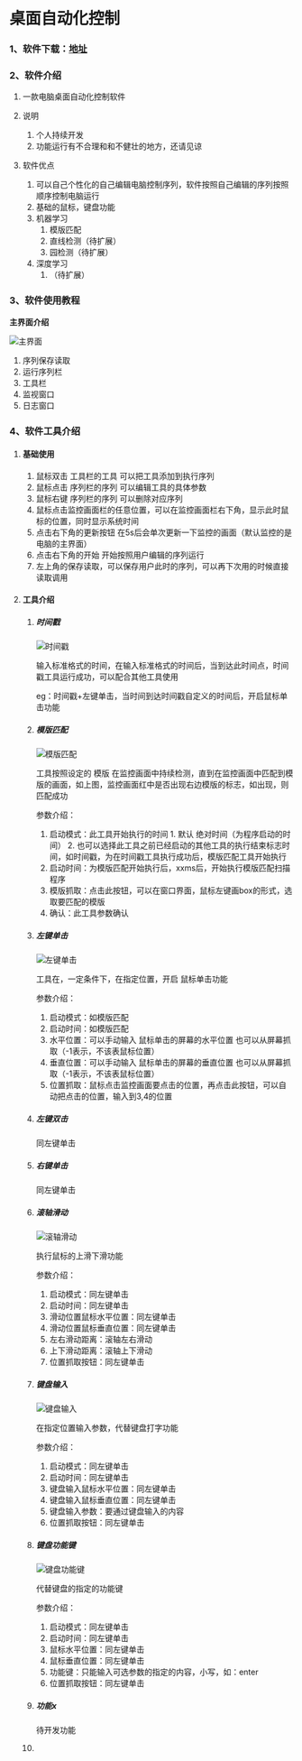 # 桌面自动化控制

### 1、软件下载：[地址](https://github.com/weishida1/Computer-Desktop-Control/releases/download/v1.0.0/DesktopControl.exe)

### 2、软件介绍

1. 一款电脑桌面自动化控制软件

2. 说明
   1. 个人持续开发
   2. 功能运行有不合理和和不健壮的地方，还请见谅
3. 软件优点
   1. 可以自己个性化的自己编辑电脑控制序列，软件按照自己编辑的序列按照顺序控制电脑运行
   2. 基础的鼠标，键盘功能
   3. 机器学习
      1. 模版匹配
      2. 直线检测（待扩展）
      3. 园检测（待扩展）
   4. 深度学习
      1. （待扩展）

### 3、软件使用教程

**主界面介绍**

![主界面](img/主页面.jpg)

1. 序列保存读取
2. 运行序列栏
3. 工具栏
4. 监视窗口
5. 日志窗口

### 4、软件工具介绍

1. #### 基础使用

   1. 鼠标双击 工具栏的工具 可以把工具添加到执行序列
   2. 鼠标点击 序列栏的序列 可以编辑工具的具体参数
   3. 鼠标右键 序列栏的序列 可以删除对应序列
   4. 鼠标点击监控画面栏的任意位置，可以在监控画面栏右下角，显示此时鼠标的位置，同时显示系统时间
   5. 点击右下角的更新按钮 在5s后会单次更新一下监控的画面（默认监控的是电脑的主界面）
   6. 点击右下角的开始 开始按照用户编辑的序列运行
   7. 左上角的保存读取，可以保存用户此时的序列，可以再下次用的时候直接读取调用

2. #### 工具介绍

   1. ##### 时间戳

      ![时间戳](img/时间戳.jpg)

      输入标准格式的时间，在输入标准格式的时间后，当到达此时间点，时间戳工具运行成功，可以配合其他工具使用

      eg：时间戳+左键单击，当时间到达时间戳自定义的时间后，开启鼠标单击功能

   2. ##### 模版匹配

      ![模版匹配](img/模版匹配.jpg)

      工具按照设定的 模版 在监控画面中持续检测，直到在监控画面中匹配到模版的画面，如上图，监控画面红中是否出现右边模版的标志，如出现，则匹配成功

      参数介绍：

       	1. 启动模式：此工具开始执行的时间
            	1. 默认 绝对时间（为程序启动的时间）
            	2. 也可以选择此工具之前已经启动的其他工具的执行结束标志时间，如时间戳，为在时间戳工具执行成功后，模版匹配工具开始执行
       	2. 启动时间：为模版匹配开始执行后，xxms后，开始执行模版匹配扫描程序
       	3. 模版抓取：点击此按钮，可以在窗口界面，鼠标左键画box的形式，选取要匹配的模版
       	4. 确认：此工具参数确认

   3. ##### 左键单击

      ![左键单击](img/左键单击.jpg)

      工具在，一定条件下，在指定位置，开启 鼠标单击功能

      参数介绍：

      1. 启动模式：如模版匹配
      2. 启动时间：如模版匹配
      3. 水平位置：可以手动输入 鼠标单击的屏幕的水平位置 也可以从屏幕抓取（-1表示，不该表鼠标位置）
      4. 垂直位置：可以手动输入 鼠标单击的屏幕的垂直位置 也可以从屏幕抓取（-1表示，不该表鼠标位置）
      5. 位置抓取：鼠标点击监控画面要点击的位置，再点击此按钮，可以自动把点击的位置，输入到3,4的位置

   4. ##### 左键双击

      同左键单击

   5. ##### 右键单击

      同左键单击

   6. ##### 滚轴滑动

      ![滚轴滑动](img/滚轴滑动.jpg)

      执行鼠标的上滑下滑功能

      参数介绍：

      1. 启动模式：同左键单击
      2. 启动时间：同左键单击
      3. 滑动位置鼠标水平位置：同左键单击
      4. 滑动位置鼠标垂直位置：同左键单击
      5. 左右滑动距离：滚轴左右滑动
      6. 上下滑动距离：滚轴上下滑动
      7. 位置抓取按钮：同左键单击

   7. ##### 键盘输入

      ![键盘输入](img/键盘输入.jpg)

      在指定位置输入参数，代替键盘打字功能

      参数介绍：

      1. 启动模式：同左键单击
      2. 启动时间：同左键单击
      3. 键盘输入鼠标水平位置：同左键单击
      4. 键盘输入鼠标垂直位置：同左键单击
      5. 键盘输入参数：要通过键盘输入的内容
      6. 位置抓取按钮：同左键单击

   8. ##### 键盘功能键

      ![键盘功能键](img/键盘功能键.jpg)

      代替键盘的指定的功能键

      参数介绍：

      1. 启动模式：同左键单击
      2. 启动时间：同左键单击
      3. 鼠标水平位置：同左键单击
      4. 鼠标垂直位置：同左键单击
      5. 功能键：只能输入可选参数的指定的内容，小写，如：enter
      6. 位置抓取按钮：同左键单击

   9. ##### 功能x

      待开发功能

   10. 

